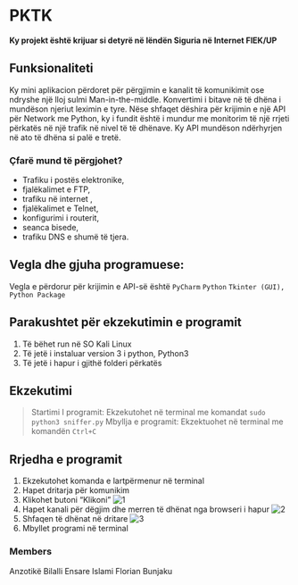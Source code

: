 # PKTK
**Ky projekt është krijuar si detyrë në lëndën Siguria në Internet FIEK/UP**

## Funksionaliteti
Ky mini aplikacion përdoret për përgjimin e kanalit të komunikimit ose ndryshe një lloj sulmi Man-in-the-middle.
Konvertimi i bitave në të dhëna i mundëson njeriut leximin e tyre. Nëse shfaqet dëshira për krijimin e një API për Network me Python, ky i fundit është i mundur me monitorim të një rrjeti përkatës në një trafik në nivel të të dhënave.
Ky API mundëson ndërhyrjen në ato të dhëna si palë e tretë.

### Çfarë mund të përgjohet?
-	Trafiku i postës elektronike,
-	fjalëkalimet e FTP,
-	trafiku në internet ,
-	fjalëkalimet e Telnet,
-	konfigurimi i routerit, 
-	seanca bisede, 
-	trafiku DNS e shumë të tjera.

## Vegla dhe gjuha programuese:
Vegla e përdorur për krijimin e API-së është `PyCharm`
`Python`
`Tkinter (GUI), Python Package`

## Parakushtet për ekzekutimin e programit
1.	Të bëhet run në SO Kali Linux
2.	Të jetë i instaluar version 3 i python, Python3
3.	Të jetë i hapur i gjithë folderi përkatës

## Ekzekutimi
> Startimi I programit:
Ekzekutohet në terminal me komandat 
`sudo python3 sniffer.py`
> Mbyllja e programit:
Ekzektuohet në terminal me komandën
`Ctrl+C`


## Rrjedha e programit
1.	Ekzekutohet komanda e lartpërmenur në terminal
2.	Hapet dritarja për komunikim
3.	Klikohet butoni “Klikoni”
![1](https://user-images.githubusercontent.com/58053060/107862309-42aaed00-6e4c-11eb-8648-52c6c7ffe7f1.png)
4.	Hapet kanali për dëgjim dhe merren të dhënat nga browseri i hapur
![2](https://user-images.githubusercontent.com/58053060/107862315-50607280-6e4c-11eb-82ba-f35e8d5b062f.png)
5.	Shfaqen të dhënat në dritare
![3](https://user-images.githubusercontent.com/58053060/107862321-58b8ad80-6e4c-11eb-8e48-420cc81a09aa.png)
6.	Mbyllet programi në terminal

### Members
Anzotikë Bilalli
Ensare Islami
Florian Bunjaku




